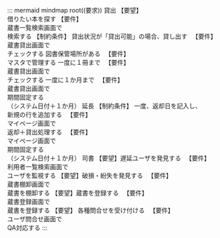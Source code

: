 ::: mermaid
mindmap
  root((要求))
    貸出
      【要望】<br/>借りたい本を探す
        【要件】<br/>蔵書一覧検索画面で<br/>検索する
      【制約条件】
        貸出状況が「貸出可能」の場合、貸し出す
        　【要件】<br/>蔵書貸出画面で<br/>チェックする
        図書保管場所がある
        　【要件】<br/>マスタで管理する
        一度に１冊まで
        　【要件】<br/>蔵書貸出画面で<br/>チェックする
        一度に１か月まで
        　【要件】<br/>蔵書貸出画面で<br/>期間固定する<br/>（システム日付＋１か月）
    延長
      【制約条件】
        一度、返却日を記入し、</br>新規の行を追加する
        　【要件】<br/>マイページ画面で<br/>返却＋貸出処理する
        　【要件】<br/>マイページ画面で<br/>期間固定する<br/>（システム日付＋１か月）
    司書
      【要望】遅延ユーザを発見する
        　【要件】<br/>利用者一覧検索画面で<br/>ユーザを監視する
      【要望】破損・紛失を発見する
        　【要件】<br/>蔵書棚卸画面で<br/>蔵書を棚卸する
      【要望】蔵書を登録する
        　【要件】<br/>蔵書登録画面で<br/>蔵書を登録する
      【要望】 各種問合せを受け付ける
        　【要件】<br/>ユーザ問合せ画面で<br/>QA対応する
:::